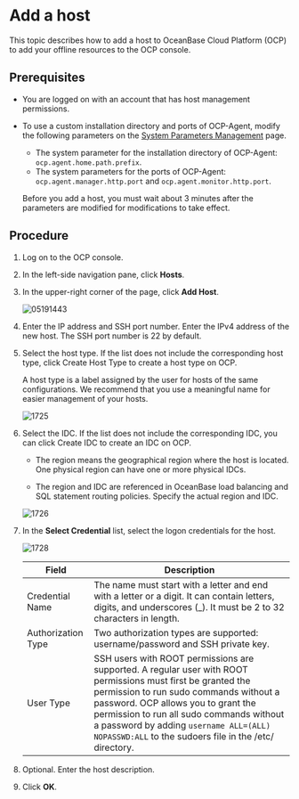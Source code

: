 # Add a host

This topic describes how to add a host to OceanBase Cloud Platform (OCP) to add your offline resources to the OCP console.

## Prerequisites

* You are logged on with an account that has host management permissions.
* To use a custom installation directory and ports of OCP-Agent, modify the following parameters on the [System Parameters Management](../1000.system-management-features/1200.system-parameter-management-1.md) page.
  * The system parameter for the installation directory of OCP-Agent: `ocp.agent.home.path.prefix`.
  * The system parameters for the ports of OCP-Agent: `ocp.agent.manager.http.port` and `ocp.agent.monitor.http.port`.

   Before you add a host, you must wait about 3 minutes after the parameters are modified for modifications to take effect.

## Procedure

1. Log on to the OCP console.

2. In the left-side navigation pane, click **Hosts**.

3. In the upper-right corner of the page, click **Add Host**.

   ![05191443](https://obbusiness-private.oss-cn-shanghai.aliyuncs.com/doc/img/ocp/403-ce/%E6%B7%BB%E5%8A%A0%E4%B8%BB%E6%9C%BA-1.png)

4. Enter the IP address and SSH port number. Enter the IPv4 address of the new host. The SSH port number is 22 by default.

5. Select the host type. If the list does not include the corresponding host type, click Create Host Type to create a host type on OCP.

   A host type is a label assigned by the user for hosts of the same configurations. We recommend that you use a meaningful name for easier management of your hosts.

   ![1725](https://help-static-aliyun-doc.aliyuncs.com/assets/img/en-US/5505277361/p345696.png)

6. Select the IDC. If the list does not include the corresponding IDC, you can click Create IDC to create an IDC on OCP.

   * The region means the geographical region where the host is located. One physical region can have one or more physical IDCs.

   * The region and IDC are referenced in OceanBase load balancing and SQL statement routing policies. Specify the actual region and IDC.

   ![1726](https://help-static-aliyun-doc.aliyuncs.com/assets/img/en-US/5505277361/p345699.png)

7. In the **Select Credential** list, select the logon credentials for the host.

   ![1728](https://help-static-aliyun-doc.aliyuncs.com/assets/img/en-US/5505277361/p345700.png)

   | Field | Description |
   |------|----------------------------------------------------------------|
   | Credential Name | The name must start with a letter and end with a letter or a digit. It can contain letters, digits, and underscores (_). It must be 2 to 32 characters in length. |
   | Authorization Type | Two authorization types are supported: username/password and SSH private key.  |
   | User Type | SSH users with ROOT permissions are supported. A regular user with ROOT permissions must first be granted the permission to run sudo commands without a password. OCP allows you to grant the permission to run all sudo commands without a password by adding `username ALL=(ALL) NOPASSWD:ALL` to the sudoers file in the /etc/ directory.  |

8. Optional. Enter the host description.

9. Click **OK**.
